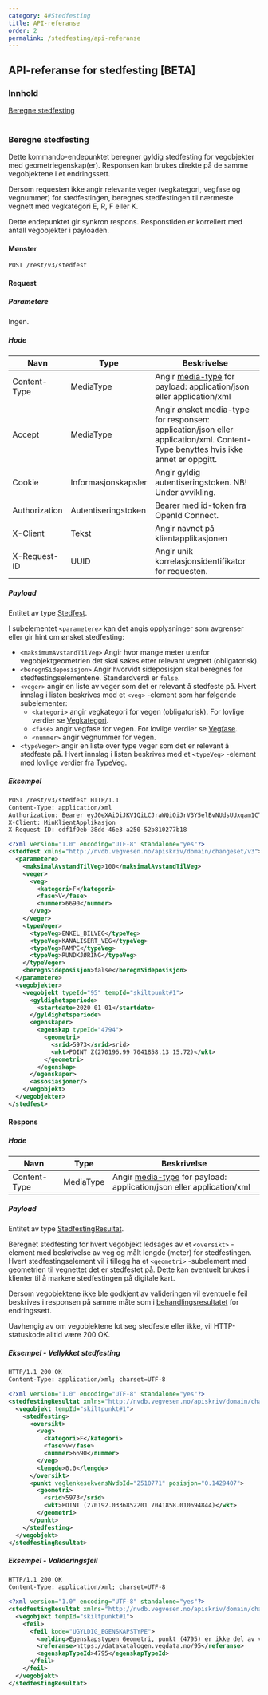 ```yaml
---
category: 4#Stedfesting
title: API-referanse
order: 2
permalink: /stedfesting/api-referanse
---
```


## API-referanse for stedfesting [BETA]

### Innhold

[Beregne stedfesting](#beregne-stedfesting)  
<br/>


### Beregne stedfesting

Dette kommando-endepunktet beregner gyldig stedfesting for vegobjekter med geometriegenskap(er). Responsen kan brukes
direkte på de samme vegobjektene i et endringssett.

Dersom requesten ikke angir relevante veger (vegkategori, vegfase og vegnummer) for stedfestingen, beregnes stedfestingen til nærmeste
vegnett med vegkategori E, R, F eller K.

Dette endepunktet gir synkron respons. Responstiden er korrellert med antall vegobjekter i payloaden.

#### Mønster

```
POST /rest/v3/stedfest
```

#### Request

##### Parametere

Ingen.
        
##### Hode

Navn|Type|Beskrivelse
-|-|-
Content-Type|MediaType|Angir [media-type](https://www.iana.org/assignments/media-types/media-types.xhtml) for payload: application/json eller application/xml
Accept|MediaType|Angir ønsket media-type for responsen: application/json eller application/xml. Content-Type benyttes hvis ikke annet er oppgitt.
Cookie|Informasjonskapsler|Angir gyldig autentiseringstoken. NB! Under avvikling.
Authorization|Autentiseringstoken|Bearer med id-token fra OpenId Connect.
X-Client|Tekst|Angir navnet på klientapplikasjonen
X-Request-ID|UUID|Angir unik korrelasjonsidentifikator for requesten.

##### Payload

Entitet av type [Stedfest](https://nvdbapiskriv.atlas.vegvesen.no/rest/v3/stedfest/stedfest.xsd).

I subelementet ```<parametere>``` kan det angis opplysninger som avgrenser eller gir hint om ønsket stedfesting:

* ```<maksimumAvstandTilVeg>``` Angir hvor mange meter utenfor vegobjektgeometrien det skal søkes etter relevant vegnett (obligatorisk).
* ```<beregnSideposisjon>``` Angir hvorvidt sideposisjon skal beregnes for stedfestingselementene. Standardverdi er ```false```.
* ```<veger>``` angir en liste av veger som det er relevant å stedfeste på. Hvert innslag i listen beskrives med et ```<veg>``` -element som har følgende subelementer:
  * ```<kategori>``` angir vegkategori for vegen (obligatorisk). For lovlige verdier se [Vegkategori](https://nvdbapiskriv.atlas.vegvesen.no/rest/v3/stedfest/vegkategori.xsd).
  * ```<fase>``` angir vegfase for vegen. For lovlige verdier se [Vegfase](https://nvdbapiskriv.atlas.vegvesen.no/rest/v3/stedfest/vegfase.xsd).
  * ```<nummer>``` angir vegnummer for vegen.
* ```<typeVeger>``` angir en liste over type veger som det er relevant å stedfeste på. Hvert innslag i listen beskrives med et ```<typeVeg>``` -element med lovlige verdier fra [TypeVeg](https://nvdbapiskriv.atlas.vegvesen.no/rest/v3/stedfest/typeveg.xsd).

##### Eksempel

```xml
POST /rest/v3/stedfest HTTP/1.1
Content-Type: application/xml
Authorization: Bearer eyJ0eXAiOiJKV1QiLCJraWQiOiJrV3Y5elBvNUdsUUxqam1CTkdHQW1hMmtRMmM9IiwiYWxnIjoiUlMyNTYifQ...
X-Client: MinKlientApplikasjon
X-Request-ID: edf1f9eb-38dd-46e3-a250-52b810277b18

<?xml version="1.0" encoding="UTF-8" standalone="yes"?>
<stedfest xmlns="http://nvdb.vegvesen.no/apiskriv/domain/changeset/v3">
  <parametere>
    <maksimalAvstandTilVeg>100</maksimalAvstandTilVeg>
    <veger>
      <veg>
        <kategori>F</kategori>
        <fase>V</fase>
        <nummer>6690</nummer>
      </veg>
    </veger>
    <typeVeger>
      <typeVeg>ENKEL_BILVEG</typeVeg>
      <typeVeg>KANALISERT_VEG</typeVeg>
      <typeVeg>RAMPE</typeVeg>
      <typeVeg>RUNDKJØRING</typeVeg>
    </typeVeger>
    <beregnSideposisjon>false</beregnSideposisjon>
  </parametere>
  <vegobjekter>
    <vegobjekt typeId="95" tempId="skiltpunkt#1">
      <gyldighetsperiode>
        <startdato>2020-01-01</startdato>
      </gyldighetsperiode>
      <egenskaper>
        <egenskap typeId="4794">
          <geometri>
            <srid>5973</srid>srid>
            <wkt>POINT Z(270196.99 7041858.13 15.72)</wkt>
          </geometri>
        </egenskap>
      </egenskaper>
      <assosiasjoner/>
    </vegobjekt>
  </vegobjekter>
</stedfest>
```

#### Respons

##### Hode

Navn|Type|Beskrivelse
-|-|-
Content-Type|MediaType|Angir [media-type](https://www.iana.org/assignments/media-types/media-types.xhtml) for payload: application/json eller application/xml

##### Payload

Entitet av type [StedfestingResultat](https://nvdbapiskriv.atlas.vegvesen.no/rest/v3/stedfest/stedfest-resultat.xsd).

Beregnet stedfesting for hvert vegobjekt ledsages av et ```<oversikt>``` -element med beskrivelse av veg og målt
lengde (meter) for stedfestingen. Hvert stedfestingselement vil i tillegg ha et ```<geometri>``` -subelement med geometrien
til vegnettet det er stedfestet på. Dette kan eventuelt brukes i klienter til å markere stedfestingen på digitale
kart.

Dersom vegobjektene ikke ble godkjent av valideringen vil eventuelle feil beskrives i responsen på samme måte som i 
[behandlingsresultatet](../endringssett/behandlingsresultat.md) for endringssett.

Uavhengig av om vegobjektene lot seg stedfeste eller ikke, vil HTTP-statuskode alltid være 200 OK.
 
##### Eksempel - Vellykket stedfesting

```xml
HTTP/1.1 200 OK
Content-Type: application/xml; charset=UTF-8

<?xml version="1.0" encoding="UTF-8" standalone="yes"?>
<stedfestingResultat xmlns="http://nvdb.vegvesen.no/apiskriv/domain/changeset/v3">
  <vegobjekt tempId="skiltpunkt#1">
    <stedfesting>
      <oversikt>
        <veg>
          <kategori>F</kategori>
          <fase>V</fase>
          <nummer>6690</nummer>
        </veg>
        <lengde>0.0</lengde>
      </oversikt>
      <punkt veglenkesekvensNvdbId="2510771" posisjon="0.1429407">
        <geometri>
          <srid>5973</srid>
          <wkt>POINT (270192.0336852201 7041858.010694844)</wkt>
        </geometri>
      </punkt>
    </stedfesting>
  </vegobjekt>
</stedfestingResultat>
```

##### Eksempel - Valideringsfeil

```xml
HTTP/1.1 200 OK
Content-Type: application/xml; charset=UTF-8

<?xml version="1.0" encoding="UTF-8" standalone="yes"?>
<stedfestingResultat xmlns="http://nvdb.vegvesen.no/apiskriv/domain/changeset/v3">
  <vegobjekt tempId="skiltpunkt#1">
    <feil>
      <feil kode="UGYLDIG_EGENSKAPSTYPE">
        <melding>Egenskapstypen Geometri, punkt (4795) er ikke del av vegobjekttypen Skiltpunkt (95)</melding>
        <referanse>https://datakatalogen.vegdata.no/95</referanse>
        <egenskapTypeId>4795</egenskapTypeId>
      </feil>
    </feil>
  </vegobjekt>
</stedfestingResultat>
```
